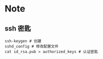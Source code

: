 # Note

## ssh 密匙

``` linux
ssh-keygen # 创建
sshd_config # 修改配置文件
cat id_rsa.pub > authorized_keys # 认证密匙
```

